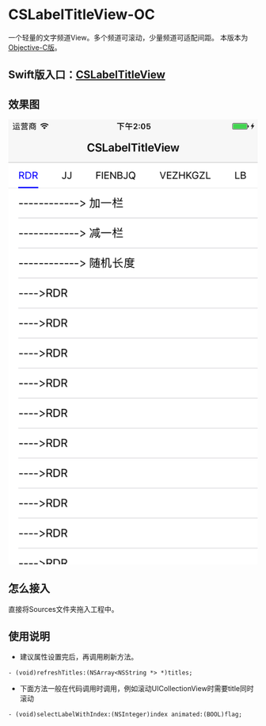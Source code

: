 # CSLabelTitleView-OC
一个轻量的文字频道View。多个频道可滚动，少量频道可适配间距。
本版本为[Objective-C版](https://github.com/JoslynWu/CSLabelTitleView-OC.git)。

## Swift版入口：[CSLabelTitleView](https://github.com/JoslynWu/CSLabelTitleView)

## 效果图
![](/Effect/CSLabelTitleView.png)

## 怎么接入

直接将Sources文件夹拖入工程中。

## 使用说明

- 建议属性设置完后，再调用刷新方法。

```
- (void)refreshTitles:(NSArray<NSString *> *)titles;
```

- 下面方法一般在代码调用时调用，例如滚动UICollectionView时需要title同时滚动

```
- (void)selectLabelWithIndex:(NSInteger)index animated:(BOOL)flag;
```

